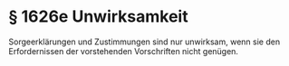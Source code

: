# § 1626e Unwirksamkeit
Sorgeerklärungen und Zustimmungen sind nur unwirksam, wenn sie den Erfordernissen der vorstehenden Vorschriften nicht genügen.
